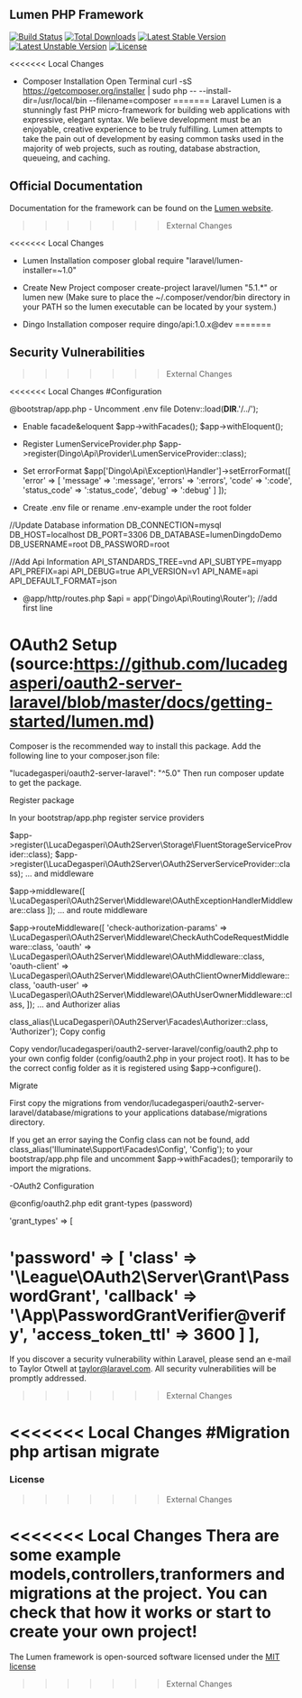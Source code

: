 ## Lumen PHP Framework

[![Build Status](https://travis-ci.org/laravel/lumen-framework.svg)](https://travis-ci.org/laravel/lumen-framework)
[![Total Downloads](https://poser.pugx.org/laravel/lumen-framework/d/total.svg)](https://packagist.org/packages/laravel/lumen-framework)
[![Latest Stable Version](https://poser.pugx.org/laravel/lumen-framework/v/stable.svg)](https://packagist.org/packages/laravel/lumen-framework)
[![Latest Unstable Version](https://poser.pugx.org/laravel/lumen-framework/v/unstable.svg)](https://packagist.org/packages/laravel/lumen-framework)
[![License](https://poser.pugx.org/laravel/lumen-framework/license.svg)](https://packagist.org/packages/laravel/lumen-framework)

<<<<<<< Local Changes
- Composer Installation Open Terminal curl -sS https://getcomposer.org/installer | sudo php -- --install-dir=/usr/local/bin
--filename=composer
=======
Laravel Lumen is a stunningly fast PHP micro-framework for building web applications with expressive, elegant syntax. We believe development must be an enjoyable, creative experience to be truly fulfilling. Lumen attempts to take the pain out of development by easing common tasks used in the majority of web projects, such as routing, database abstraction, queueing, and caching.

## Official Documentation

Documentation for the framework can be found on the [Lumen website](http://lumen.laravel.com/docs).
>>>>>>> External Changes

<<<<<<< Local Changes
- Lumen Installation composer global require "laravel/lumen-installer=~1.0"

- Create New Project composer create-project laravel/lumen <projectname> "5.1.*" or lumen new <projectname> (Make sure to place
the ~/.composer/vendor/bin directory in your PATH so the lumen executable can be located by your system.)

- Dingo Installation composer require dingo/api:1.0.x@dev
=======
## Security Vulnerabilities
>>>>>>> External Changes

<<<<<<< Local Changes
#Configuration

@bootstrap/app.php - Uncomment .env file Dotenv::load(__DIR__.'/../');

- Enable facade&eloquent $app->withFacades(); $app->withEloquent();

- Register LumenServiceProvider.php $app->register(Dingo\Api\Provider\LumenServiceProvider::class);

- Set errorFormat $app['Dingo\Api\Exception\Handler']->setErrorFormat([ 'error' => [ 'message' => ':message', 'errors' =>
':errors', 'code' => ':code', 'status_code' => ':status_code', 'debug' => ':debug' ] ]);

- Create .env file or rename .env-example under the root folder

//Update Database information DB_CONNECTION=mysql DB_HOST=localhost DB_PORT=3306 DB_DATABASE=lumenDingdoDemo DB_USERNAME=root
DB_PASSWORD=root

//Add Api Information API_STANDARDS_TREE=vnd API_SUBTYPE=myapp API_PREFIX=api API_DEBUG=true API_VERSION=v1 API_NAME=api
API_DEFAULT_FORMAT=json

- @app/http/routes.php $api = app('Dingo\Api\Routing\Router'); //add first line

# OAuth2 Setup (source:https://github.com/lucadegasperi/oauth2-server-laravel/blob/master/docs/getting-started/lumen.md)

Composer is the recommended way to install this package. Add the following line to your composer.json file:

"lucadegasperi/oauth2-server-laravel": "^5.0" Then run composer update to get the package.

Register package

In your bootstrap/app.php register service providers

$app->register(\LucaDegasperi\OAuth2Server\Storage\FluentStorageServiceProvider::class);
$app->register(\LucaDegasperi\OAuth2Server\OAuth2ServerServiceProvider::class); ... and middleware

$app->middleware([ \LucaDegasperi\OAuth2Server\Middleware\OAuthExceptionHandlerMiddleware::class ]); ... and route middleware

$app->routeMiddleware([ 'check-authorization-params' =>
\LucaDegasperi\OAuth2Server\Middleware\CheckAuthCodeRequestMiddleware::class, 'oauth' =>
\LucaDegasperi\OAuth2Server\Middleware\OAuthMiddleware::class, 'oauth-client' =>
\LucaDegasperi\OAuth2Server\Middleware\OAuthClientOwnerMiddleware::class, 'oauth-user' =>
\LucaDegasperi\OAuth2Server\Middleware\OAuthUserOwnerMiddleware::class, ]); ... and Authorizer alias

class_alias(\LucaDegasperi\OAuth2Server\Facades\Authorizer::class, 'Authorizer'); Copy config

Copy vendor/lucadegasperi/oauth2-server-laravel/config/oauth2.php to your own config folder (config/oauth2.php in your project
root). It has to be the correct config folder as it is registered using $app->configure().

Migrate

First copy the migrations from vendor/lucadegasperi/oauth2-server-laravel/database/migrations to your applications
database/migrations directory.

If you get an error saying the Config class can not be found, add class_alias('Illuminate\Support\Facades\Config', 'Config'); to
your bootstrap/app.php file and uncomment $app->withFacades(); temporarily to import the migrations.

-OAuth2 Configuration

 @config/oauth2.php edit grant-types (password)

 'grant_types' => [

 'password' => [ 'class' => '\League\OAuth2\Server\Grant\PasswordGrant', 'callback' => '\App\PasswordGrantVerifier@verify',
'access_token_ttl' => 3600 ] ],
=======
If you discover a security vulnerability within Laravel, please send an e-mail to Taylor Otwell at taylor@laravel.com. All security vulnerabilities will be promptly addressed.
>>>>>>> External Changes

<<<<<<< Local Changes
#Migration php artisan migrate
=======
### License
>>>>>>> External Changes

<<<<<<< Local Changes
Thera are some example models,controllers,tranformers and migrations at the project. You can check that how it works or start to
create your own project!
=======
The Lumen framework is open-sourced software licensed under the [MIT license](http://opensource.org/licenses/MIT)
>>>>>>> External Changes
